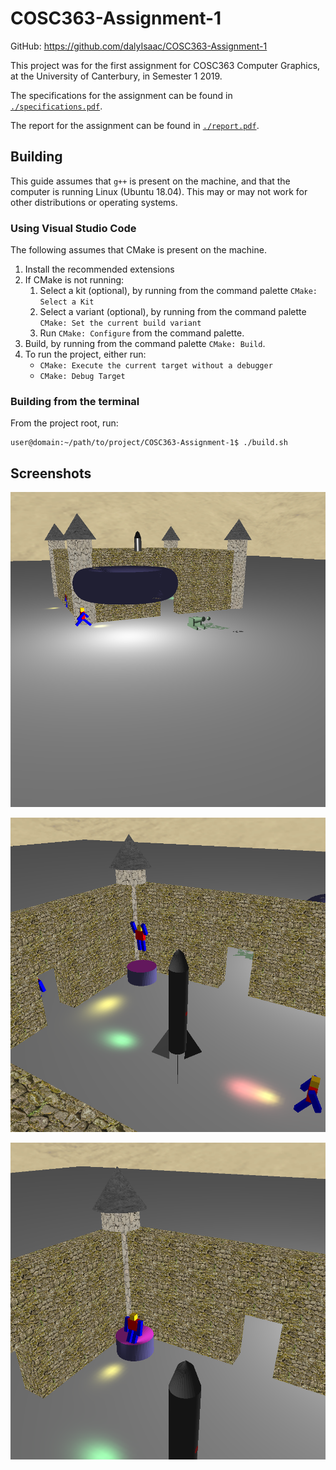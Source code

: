 # COSC363-Assignment-1

GitHub: https://github.com/dalyIsaac/COSC363-Assignment-1

This project was for the first assignment for COSC363 Computer Graphics, at the University of Canterbury, in Semester 1 2019.

The specifications for the assignment can be found in [`./specifications.pdf`](./specifications.pdf).

The report for the assignment can be found in [`./report.pdf`](./report.pdf).

## Building

This guide assumes that `g++` is present on the machine, and that the computer is running Linux (Ubuntu 18.04). This may or may not work for other distributions or operating systems.

### Using Visual Studio Code

The following assumes that CMake is present on the machine.

1. Install the recommended extensions
2. If CMake is not running:
   1. Select a kit (optional), by running from the command palette `CMake: Select a Kit`
   2. Select a variant (optional), by running from the command palette `CMake: Set the current build variant`
   3. Run `CMake: Configure` from the command palette.
3. Build, by running from the command palette `CMake: Build`.
4. To run the project, either run:
   - `CMake: Execute the current target without a debugger`
   - `CMake: Debug Target`
  
### Building from the terminal

From the project root, run:

``` console
user@domain:~/path/to/project/COSC363-Assignment-1$ ./build.sh
```

## Screenshots

![Picture of the exterior of the castle](screenshots/screenshot1.png)

![Picture of the interior of the castle](screenshots/screenshot2.png)

![Close-up of the robot on the trampoline](screenshots/screenshot3.png)
